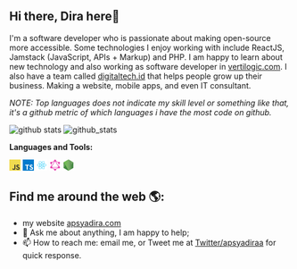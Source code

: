 ## Hi there, Dira here👋

I'm a software developer who is passionate about making open-source more accessible. Some technologies I enjoy working with include ReactJS, Jamstack (JavaScript, APIs + Markup) and PHP. I am happy to learn about new technology and also working as software developer in [vertilogic.com](https://vertilogic.com).
I also have a team called [digitaltech.id](https://digitaltech.id) that helps people grow up their business. Making a website, mobile apps, and even IT consultant.

*NOTE: Top languages does not indicate my skill level or something like that, it's a github metric of which languages i have the most code on github.*

![github stats](https://github-readme-stats.vercel.app/api?username=revell29&show_icons=true&include_all_commits=true&count_private=true&theme=dracula)
![github_stats](https://github-readme-stats.vercel.app/api/top-langs/?username=revell29&layout=compact&theme=dracula)

**Languages and Tools:**  

<code><img height="20" src="https://raw.githubusercontent.com/github/explore/80688e429a7d4ef2fca1e82350fe8e3517d3494d/topics/javascript/javascript.png"></code>
<code><img height="20" src="https://raw.githubusercontent.com/github/explore/80688e429a7d4ef2fca1e82350fe8e3517d3494d/topics/typescript/typescript.png"></code>
<code><img height="20" src="https://raw.githubusercontent.com/github/explore/80688e429a7d4ef2fca1e82350fe8e3517d3494d/topics/react/react.png"></code>
<code><img height="20" src="https://raw.githubusercontent.com/github/explore/5c058a388828bb5fde0bcafd4bc867b5bb3f26f3/topics/graphql/graphql.png"></code>
<code><img height="20" src="https://raw.githubusercontent.com/github/explore/80688e429a7d4ef2fca1e82350fe8e3517d3494d/topics/nodejs/nodejs.png"></code>    

## Find me around the web 🌎:
- my website [apsyadira.com](https://apsyadira.com)
- 💬 Ask me about anything, I am happy to help;
- 📫 How to reach me: email me, or Tweet me at [Twitter/apsyadiraa](https://twitter.com/apsyadiraa) for quick response.

